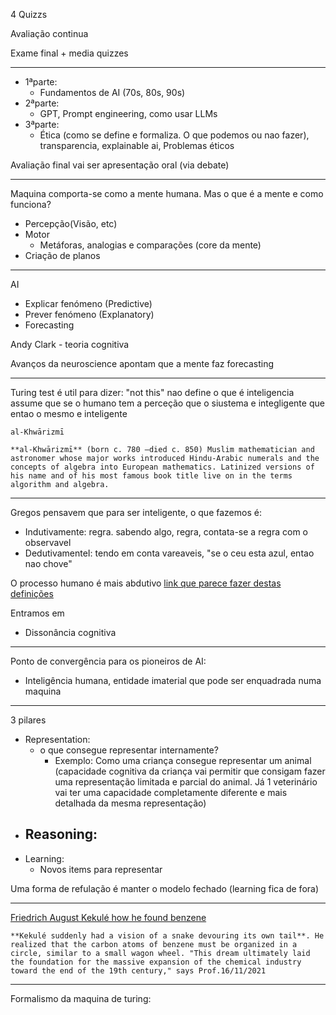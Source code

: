 
4 Quizzs

Avaliação continua

Exame final + media quizzes

---
- 1ªparte:
	- Fundamentos de AI (70s, 80s, 90s)
- 2ªparte:
	- GPT, Prompt engineering, como usar LLMs
- 3ªparte:
	- Ética (como se define e formaliza. O que podemos ou nao fazer), transparencia, explainable ai, Problemas éticos


Avaliação final vai ser apresentação oral (via debate)

---

Maquina comporta-se como a mente humana.
Mas o que é a mente e como funciona?
- Percepção(Visão, etc)
- Motor
	- Metáforas, analogias e comparações (core da mente)
- Criação de planos

---

AI 
- Explicar fenómeno (Predictive)
- Prever fenómeno (Explanatory)
- Forecasting

Andy Clark - teoria cognitiva

Avanços da neuroscience apontam que a mente faz forecasting 

---

Turing test é util para dizer: "not this"
nao define o que é inteligencia
assume que se o humano tem a perceção que o siustema e integligente que entao o mesmo e inteligente


```
al-Khwārizmī

**al-Khwārizmī** (born c. 780 —died c. 850) Muslim mathematician and astronomer whose major works introduced Hindu-Arabic numerals and the concepts of algebra into European mathematics. Latinized versions of his name and of his most famous book title live on in the terms algorithm and algebra.
```


--- 

Gregos pensavem que para ser inteligente, o que fazemos é:
- Indutivamente: regra. sabendo algo, regra, contata-se a regra com o observavel 
- DedutivamenteI: tendo em conta vareaveis, "se o ceu esta azul, entao nao chove"


O processo humano é mais 
abdutivo
[link que parece fazer destas definições](https://davidalpa.com/blog/raciocinio-abdutivo-indutivo-e-dedutivo/)

Entramos em 
- Dissonância cognitiva


---

Ponto de convergência para os pioneiros de AI:
- Inteligência humana, entidade imaterial que pode ser enquadrada numa maquina

---

3 pilares 

- Representation: 
	- o que consegue representar internamente?
		- Exemplo: Como uma criança consegue representar um animal (capacidade cognitiva da criança vai permitir que consigam fazer uma representação limitada e parcial do animal. Já 1 veterinário vai ter uma capacidade completamente diferente e mais detalhada da mesma representação)
- Reasoning:
	- 
- Learning:
	- Novos items para representar 

Uma forma de refulação é manter o modelo fechado (learning fica de fora)

--- 
[Friedrich August Kekulé how he found benzene](https://www.uni-bonn.de/en/news/286-2021)

```
**Kekulé suddenly had a vision of a snake devouring its own tail**. He realized that the carbon atoms of benzene must be organized in a circle, similar to a small wagon wheel. "This dream ultimately laid the foundation for the massive expansion of the chemical industry toward the end of the 19th century," says Prof.16/11/2021
```


--- 

Formalismo da maquina de turing:
